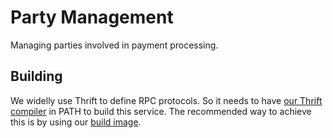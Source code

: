 # Party Management

Managing parties involved in payment processing.

## Building

We widelly use Thrift to define RPC protocols.
So it needs to have [our Thrift compiler](https://github.com/rbkmoney/thrift) in PATH to build this service.
The recommended way to achieve this is by using our [build image](https://github.com/rbkmoney/image-build-erlang).
